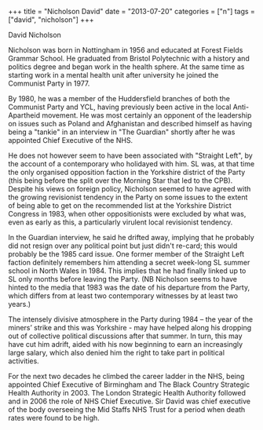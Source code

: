 +++
title = "Nicholson David"
date = "2013-07-20"
categories = ["n"]
tags = ["david", "nicholson"]
+++

David Nicholson

Nicholson was born in Nottingham in 1956 and educated at Forest Fields Grammar School. He graduated from Bristol Polytechnic with a history and politics degree and began work in the health sphere. At the same time as starting work in a mental health unit after university he joined the Communist Party in 1977.

By 1980, he was a member of the Huddersfield branches of both the Communist Party and YCL, having previously been active in the local Anti-Apartheid movement. He was most certainly an opponent of the leadership on issues such as Poland and Afghanistan and described himself as having being a "tankie" in an interview in "The Guardian" shortly after he was appointed Chief Executive of the NHS.

He does not however seem to have been associated with "Straight Left", by the account of a contemporary who holidayed with him. SL was, at that time the only organised opposition faction in the Yorkshire district of the Party (this being before the split over the Morning Star that led to the CPB).  Despite his views on foreign policy, Nicholson seemed to have agreed with the growing revisionist tendency in the Party on some issues to the extent of being able to get on the recommended list at the Yorkshire District Congress in 1983, when other oppositionists were excluded by what was, even as early as this, a particularly virulent local revisionist tendency.

In the Guardian interview, he said he drifted away, implying that he probably did not resign over any political point but just didn't re-card; this would probably be the 1985 card issue. One former member of the Straight Left faction definitely remembers him attending a secret week-long SL summer school in North Wales in 1984. This implies that he had finally linked up to SL only months before leaving the Party. (NB Nicholson seems to have hinted to the media that 1983 was the date of his departure from the Party, which differs from at least two contemporary witnesses by at least two years.) 

The intensely divisive atmosphere in the Party during 1984 – the year of the miners’ strike and this was Yorkshire - may have helped along his dropping out of collective political discussions after that summer. In turn, this may have cut him adrift, aided with his now beginning to earn an increasingly large salary, which also denied him the right to take part in political activities.

For the next two decades he climbed the career ladder in the NHS, being appointed Chief Executive of Birmingham and The Black Country Strategic Health Authority in 2003. The London Strategic Health Authority followed and in 2006 the role of NHS Chief Executive. Sir David was chief executive of the body overseeing the Mid Staffs NHS Trust for a period when death rates were found to be high.
